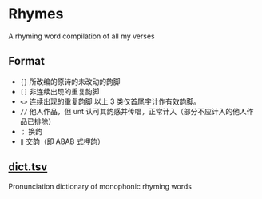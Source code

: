 # Rhymes

A rhyming word compilation of all my verses

## Format

- `{}` 所改编的原诗的未改动的韵脚
- `[]` 非连续出现的重复韵脚
- `<>` 连续出现的重复韵脚
  以上 3 类仅首尾字计作有效韵脚。
- `//` 他人作品，但 unt 认可其韵感并传唱，正常计入（部分不应计入的他人作品已排除）
- `；` 换韵
- `‖` 交韵（即 ABAB 式押韵）

## [dict.tsv](dict.tsv)

Pronunciation dictionary of monophonic rhyming words
